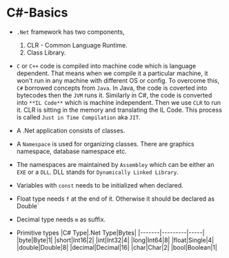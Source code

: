 # C#-Basics

- `.Net` framework has two components,

  1. CLR - Common Language Runtime.
  2. Class Library.

- `C` or `C++` code is compiled into machine code which is language dependent. That means when we compile it a particular machine, it won't run in any machine with different OS or config. To overcome this, `C#` borrowed concepts from `Java`. In Java, the code is coverted into bytecodes then the `JVM` runs it. Similarly in C#, the code is converted into `**IL Code**` which is machine independent. Then we use `CLR` to run it. CLR is sitting in the memory and translating the IL Code. This process is called `Just in Time Compilation` aka `JIT`.

- A .Net application consists of classes.

- A `Namespace` is used for organizing classes. There are graphics namespace, database namespace etc.

- The namespaces are maintained by `Assembley` which can be either an `EXE` or a `DLL`. DLL stands for `Dynamically Linked Library`.

- Variables with `const` needs to be initialized when declared.

- Float type needs `f` at the end of it. Otherwise it should be declared as Double`

- Decimal type needs `m` as suffix.

- Primitive types
  |C# Type|.Net Type|Bytes|
  |-------|---------|-----|
  |byte|Byte|1|
  |short|Int16|2|
  |int|Int32|4|
  |long|Int64|8|
  |float|Single|4|
  |double|Double|8|
  |decimal|Decimal|16|
  |char|Char|2|
  |bool|Boolean|1|
